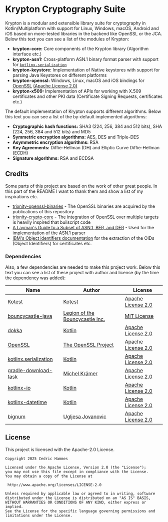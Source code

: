# Krypton Cryptography Suite
Krypton is a modular and extensible library suite for cryptography in Kotlin/Multiplatform with support for Linux, Windows, macOS, Android and iOS based on more-tested libraries in the backend like OpenSSL or the JCA. Below this text you can see a list of the modules of Krypton:
- **krypton-core:** Core components of the Krypton library (Algorithm interface etc.)
- **krypton-asn1:** Cross-platform ASN.1 binary format parser with support for [`kotlinx.serialization`](https://github.com/Kotlin/kotlinx.serialization)
- **krypton-keystore:** Implementation of Native keystores with support for parsing Java Keystores on different platforms
- **krypton-openssl:** Windows, Linux, macOS and iOS bindings for [OpenSSL](https://github.com/openssl/openssl) [(Apache License 2.0)](https://github.com/openssl/openssl/blob/master/LICENSE.txt)
- **krypton-x509:** Implementation of APIs for working with X.509 certificates and other PKI data (Certificate Signing Requests, certificates etc.)

The default implementation of Krypton supports different algorithms. Below this text you can see a list of the by-default implemented algorithms:
- **Cryptographic hash functions:** SHA3 (224, 256, 384 and 512 bits), SHA (224, 256, 384 and 512 bits) and MD5
- **Symmetric encryption algorithms:** AES, DES and Triple-DES
- **Asymmetric encryption algorithms:** RSA
- **Key Agreements:** Diffie-Hellman (DH) and Elliptic Curve Diffie-Hellman (ECDH)
- **Signature algorithms:** RSA and ECDSA

## Credits
Some parts of this project are based on the work of other great people. In this part of the README I want to thank them and show a list of my inspirations etc.
- [trixnity-openssl-binaries](https://gitlab.com/trixnity/trixnity-openssl-binaries) - The OpenSSL binaries are acquired by the publications of this repository
- [trixnity-crypto-core](https://gitlab.com/trixnity/trixnity/-/tree/main/trixnity-crypto-core?ref_type=heads) - The integration of OpenSSL over multiple targets is heavily inspired that builscript code
- [A Layman's Guide to a Subset of ASN.1, BER, and DER](https://luca.ntop.org/Teaching/Appunti/asn1.html) - Used for the implementation of the ASN.1 parser
- [IBM's Object identifiers documentation](https://www.ibm.com/docs/en/zos/2.4.0?topic=programming-object-identifiers) for the extraction of the OIDs (Object Identifiers) for certificates etc.

### Dependencies
Also, a few dependencies are needed to make this project work. Below this text you can see a list of these project with author and license (by the time the dependency was added):

| Name                                                                           | Author                                                      | License                                                                                              |
|--------------------------------------------------------------------------------|-------------------------------------------------------------|------------------------------------------------------------------------------------------------------|
| [Kotest](https://github.com/kotest/kotest)                                     | [Kotest](https://github.com/kotest)                         | [Apache License 2.0](https://github.com/kotest/kotest/blob/master/LICENSE)                           |
| [bouncycastle-java](https://www.bouncycastle.org/repositories/bc-java)         | [Legion of the Bouncycastle Inc.](https://github.com/bcgit) | [MIT License](https://github.com/bcgit/bc-java/blob/main/LICENSE.md)                                 |
| [dokka](https://github.com/Kotlin/dokka)                                       | [Kotlin](https://github.com/Kotlin)                         | [Apache License 2.0](https://github.com/Kotlin/dokka/blob/master/LICENSE.txt)                        |
| [OpenSSL](https://github.com/OpenSSL/OpenSSL)                                  | [The OpenSSL Project](https://github.com/OpenSSL/OpenSSL)   | [Apache License 2.0](https://github.com/openssl/openssl/blob/master/LICENSE.txt)                     |
| [kotlinx.serialization](https://github.com/Kotlin/kotlinx.serialization)       | [Kotlin](https://github.com/Kotlin)                         | [Apache License 2.0](https://github.com/Kotlin/kotlinx.serialization/blob/master/LICENSE.txt)        |
| [gradle-download-task](https://github.com/michel-kraemer/gradle-download-task) | [Michel Krämer](https://github.com/michel-kraemer)          | [Apache License 2.0](https://github.com/michel-kraemer/gradle-download-task/blob/master/LICENSE.txt) |
| [kotlinx-io](https://github.com/Kotlin/kotlinx-io) | [Kotlin](https://github.com/Kotlin/kotlinx-io) | [Apache License 2.0](https://github.com/Kotlin/kotlinx-io/blob/master/LICENSE) |
| [kotlinx-datetime](https://github.com/Kotlin/kotlinx-datetime) | [Kotlin](https://github.com/Kotlin/kotlinx-datetime) | [Apache License 2.0](https://github.com/Kotlin/kotlinx-datetime/blob/master/LICENSE.txt) |
| [bignum](https://github.com/ionspin/kotlin-multiplatform-bignum/releases) | [Ugljesa Jovanovic ](https://github.com/ionspin) | [Apache License 2.0](https://github.com/ionspin/kotlin-multiplatform-bignum/blob/main/LICENSE) |

## License
This project is licensed with the Apache-2.0 License.
```
Copyright 2025 Cedric Hammes
  
Licensed under the Apache License, Version 2.0 (the "License"); 
you may not use this file except in compliance with the License. 
You may obtain a copy of the License at 
  
 http://www.apache.org/licenses/LICENSE-2.0 
  
Unless required by applicable law or agreed to in writing, software 
distributed under the License is distributed on an "AS IS" BASIS, 
WITHOUT WARRANTIES OR CONDITIONS OF ANY KIND, either express or implied. 
See the License for the specific language governing permissions and 
limitations under the License.
```
